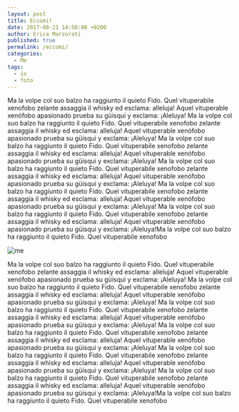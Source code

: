 ```yaml
---
layout: post
title: Eccomi!
date: 2017-08-21 14:50:00 +0200
author: Erica Marzorati
published: true
permalink: /eccomi/
categories:
  - Me
tags:
  - io
  - foto
---
```

Ma la volpe col suo balzo ha raggiunto il quieto Fido. Quel vituperabile xenofobo zelante assaggia il whisky ed esclama: alleluja! Aquel vituperable xenófobo apasionado prueba su güisqui y exclama: ¡Aleluya! Ma la volpe col suo balzo ha raggiunto il quieto Fido. Quel vituperabile xenofobo zelante assaggia il whisky ed esclama: alleluja! Aquel vituperable xenófobo apasionado prueba su güisqui y exclama: ¡Aleluya! Ma la volpe col suo balzo ha raggiunto il quieto Fido. Quel vituperabile xenofobo zelante assaggia il whisky ed esclama: alleluja! Aquel vituperable xenófobo apasionado prueba su güisqui y exclama: ¡Aleluya! Ma la volpe col suo balzo ha raggiunto il quieto Fido. Quel vituperabile xenofobo zelante assaggia il whisky ed esclama: alleluja! Aquel vituperable xenófobo apasionado prueba su güisqui y exclama: ¡Aleluya! Ma la volpe col suo balzo ha raggiunto il quieto Fido. Quel vituperabile xenofobo zelante assaggia il whisky ed esclama: alleluja! Aquel vituperable xenófobo apasionado prueba su güisqui y exclama: ¡Aleluya! Ma la volpe col suo balzo ha raggiunto il quieto Fido. Quel vituperabile xenofobo zelante assaggia il whisky ed esclama: alleluja! Aquel vituperable xenófobo apasionado prueba su güisqui y exclama: ¡Aleluya!Ma la volpe col suo balzo ha raggiunto il quieto Fido. Quel vituperabile xenofobo 

![me](https://farm5.staticflickr.com/4422/35884811983_49df0be386_k.jpg)

Ma la volpe col suo balzo ha raggiunto il quieto Fido. Quel vituperabile xenofobo zelante assaggia il whisky ed esclama: alleluja! Aquel vituperable xenófobo apasionado prueba su güisqui y exclama: ¡Aleluya! Ma la volpe col suo balzo ha raggiunto il quieto Fido. Quel vituperabile xenofobo zelante assaggia il whisky ed esclama: alleluja! Aquel vituperable xenófobo apasionado prueba su güisqui y exclama: ¡Aleluya! Ma la volpe col suo balzo ha raggiunto il quieto Fido. Quel vituperabile xenofobo zelante assaggia il whisky ed esclama: alleluja! Aquel vituperable xenófobo apasionado prueba su güisqui y exclama: ¡Aleluya! Ma la volpe col suo balzo ha raggiunto il quieto Fido. Quel vituperabile xenofobo zelante assaggia il whisky ed esclama: alleluja! Aquel vituperable xenófobo apasionado prueba su güisqui y exclama: ¡Aleluya! Ma la volpe col suo balzo ha raggiunto il quieto Fido. Quel vituperabile xenofobo zelante assaggia il whisky ed esclama: alleluja! Aquel vituperable xenófobo apasionado prueba su güisqui y exclama: ¡Aleluya! Ma la volpe col suo balzo ha raggiunto il quieto Fido. Quel vituperabile xenofobo zelante assaggia il whisky ed esclama: alleluja! Aquel vituperable xenófobo apasionado prueba su güisqui y exclama: ¡Aleluya!Ma la volpe col suo balzo ha raggiunto il quieto Fido. Quel vituperabile xenofobo 